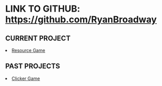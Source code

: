 # LINK TO GITHUB: https://github.com/RyanBroadway

## CURRENT PROJECT

<li>
    <a href="/Portfolio/Collage_FMP">Resource Game</a>
</li>

## PAST PROJECTS

<li>
    <a href="/Portfolio/Clicker">Clicker Game</a>
</li>





